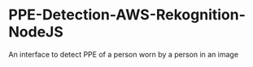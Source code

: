 # PPE-Detection-AWS-Rekognition-NodeJS
An interface to detect PPE of a person worn by a person in an image
